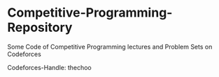 # Competitive-Programming-Repository
Some Code of Competitive Programming lectures and Problem Sets on Codeforces

Codeforces-Handle: thechoo
